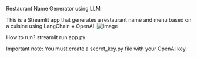 Restaurant Name Generator using LLM

This is a Streamlit app that generates a restaurant name and menu based on a cuisine using LangChain + OpenAI.
![image](https://github.com/user-attachments/assets/c38671f6-8dae-44ae-bbe3-de54a2bb7e10)

How to run? 
streamlit run app.py

Important note: You must create a secret_key.py file with your OpenAI key.


